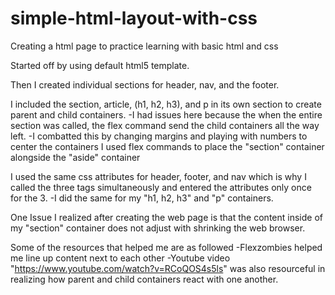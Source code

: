 # simple-html-layout-with-css

Creating a html page to practice learning with basic html and css
 
Started off by using default html5 template.

Then I created individual sections for header, nav, and the footer.

I included the section, article, (h1, h2, h3), and p in its own section to create parent and child containers.
    -I had issues here because the when the entire section was called, the flex command send the child containers all the way left. 
        -I combatted this by changing margins and playing with numbers to center the containers
I used flex commands to place the "section" container alongside the "aside" container

I used the same css attributes for header, footer, and nav which is why I called the three tags simultaneously and entered the attributes only once for the 3.
    -I did the same for my "h1, h2, h3" and "p" containers.

One Issue I realized after creating the web page is that the content inside of my "section" container does not adjust with shrinking the web browser. 

Some of the resources that helped me are as followed
    -Flexzombies helped me line up content next to each other
    -Youtube video "https://www.youtube.com/watch?v=RCoQOS4s5ls" was also resourceful in realizing how parent and child containers react with one another.


